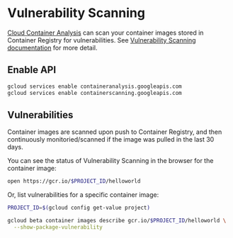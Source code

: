 # Vulnerability Scanning

[Cloud Container Analysis](https://cloud.google.com/container-registry/docs/container-analysis) can scan your container images stored in Container Registry for vulnerabilities. See [Vulnerability Scanning documentation](https://cloud.google.com/container-registry/docs/vulnerability-scanning) for more detail.

## Enable API

```bash
gcloud services enable containeranalysis.googleapis.com
gcloud services enable containerscanning.googleapis.com
```

## Vulnerabilities

Container images are scanned upon push to Container Registry, and then continuously monitoried/scanned if the image was pulled in the last 30 days.

You can see the status of Vulnerability Scanning in the browser for the container image:

```bash
open https://gcr.io/$PROJECT_ID/helloworld
```

Or, list vulnerabilities for a specific container image:

```bash
PROJECT_ID=$(gcloud config get-value project)

gcloud beta container images describe gcr.io/$PROJECT_ID/helloworld \
  --show-package-vulnerability
```

